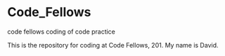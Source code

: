 # Code_Fellows
code fellows coding of code practice

This is the repository for coding at Code Fellows, 201. My name is David. 
